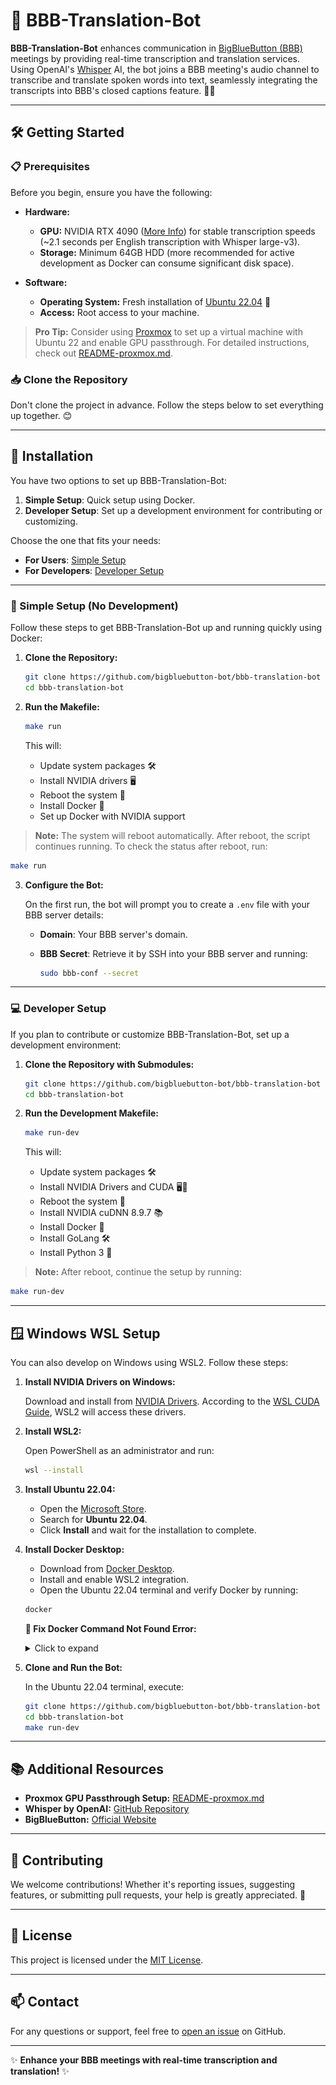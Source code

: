 # 🚀 BBB-Translation-Bot

**BBB-Translation-Bot** enhances communication in [BigBlueButton (BBB)](https://bigbluebutton.org/) meetings by providing real-time transcription and translation services. Using OpenAI's [Whisper](https://github.com/openai/whisper) AI, the bot joins a BBB meeting's audio channel to transcribe and translate spoken words into text, seamlessly integrating the transcripts into BBB's closed captions feature. 📝🌐

---

## 🛠️ Getting Started

### 📋 Prerequisites

Before you begin, ensure you have the following:

- **Hardware:**
  - **GPU:** NVIDIA RTX 4090 ([More Info](https://www.nvidia.com/de-de/geforce/graphics-cards/40-series/rtx-4090/)) for stable transcription speeds (~2.1 seconds per English transcription with Whisper large-v3).
  - **Storage:** Minimum 64GB HDD (more recommended for active development as Docker can consume significant disk space).

- **Software:**
  - **Operating System:** Fresh installation of [Ubuntu 22.04](https://releases.ubuntu.com/jammy/) 🐧
  - **Access:** Root access to your machine.

> **Pro Tip:** Consider using [Proxmox](https://www.proxmox.com/) to set up a virtual machine with Ubuntu 22 and enable GPU passthrough. For detailed instructions, check out [README-proxmox.md](README-proxmox.md).

### 📥 Clone the Repository

Don't clone the project in advance. Follow the steps below to set everything up together. 😊

---

## 🔧 Installation

You have two options to set up BBB-Translation-Bot:

1. **Simple Setup**: Quick setup using Docker.
2. **Developer Setup**: Set up a development environment for contributing or customizing.

Choose the one that fits your needs:

- **For Users**: [Simple Setup](#simple-setup-no-dev)
- **For Developers**: [Developer Setup](#developer-setup)

---

### 🚀 Simple Setup (No Development)

Follow these steps to get BBB-Translation-Bot up and running quickly using Docker:

1. **Clone the Repository:**

    ```bash
    git clone https://github.com/bigbluebutton-bot/bbb-translation-bot
    cd bbb-translation-bot
    ```

2. **Run the Makefile:**

    ```bash
    make run
    ```

    This will:

    - Update system packages 🛠️
    - Install NVIDIA drivers 🖥️
    - Reboot the system 🔄
    - Install Docker 🐳
    - Set up Docker with NVIDIA support

> **Note:** The system will reboot automatically. After reboot, the script continues running. To check the status after reboot, run:

```bash
make run
```

3. **Configure the Bot:**

    On the first run, the bot will prompt you to create a `.env` file with your BBB server details:

    - **Domain**: Your BBB server's domain.
    - **BBB Secret**: Retrieve it by SSH into your BBB server and running:

        ```bash
        sudo bbb-conf --secret
        ```

---

### 💻 Developer Setup

If you plan to contribute or customize BBB-Translation-Bot, set up a development environment:

1. **Clone the Repository with Submodules:**

    ```bash
    git clone https://github.com/bigbluebutton-bot/bbb-translation-bot
    cd bbb-translation-bot
    ```

2. **Run the Development Makefile:**

    ```bash
    make run-dev
    ```

    This will:

    - Update system packages 🛠️
    - Install NVIDIA Drivers and CUDA 🖥️💾
    - Reboot the system 🔄
    - Install NVIDIA cuDNN 8.9.7 📚
    - Install Docker 🐳
    - Install GoLang 🛠️
    - Install Python 3 🐍

> **Note:** After reboot, continue the setup by running:

```bash
make run-dev
```

---

## 🪟 Windows WSL Setup

You can also develop on Windows using WSL2. Follow these steps:

1. **Install NVIDIA Drivers on Windows:**

    Download and install from [NVIDIA Drivers](https://www.nvidia.com/en-us/drivers/). According to the [WSL CUDA Guide](https://docs.nvidia.com/cuda/wsl-user-guide/index.html#getting-started-with-cuda-on-wsl), WSL2 will access these drivers.

2. **Install WSL2:**

    Open PowerShell as an administrator and run:

    ```bash
    wsl --install
    ```

3. **Install Ubuntu 22.04:**

    - Open the [Microsoft Store](https://apps.microsoft.com/detail/9pn20msr04dw).
    - Search for **Ubuntu 22.04**.
    - Click **Install** and wait for the installation to complete.

4. **Install Docker Desktop:**

    - Download from [Docker Desktop](https://www.docker.com/products/docker-desktop).
    - Install and enable WSL2 integration.
    - Open the Ubuntu 22.04 terminal and verify Docker by running:

    ```bash
    docker
    ```

    **🔧 Fix Docker Command Not Found Error:**

    <details>
      <summary>Click to expand</summary>

      If you encounter:

      ```bash
      $ docker
      The command 'docker' could not be found in this WSL 2 distro.
      We recommend activating WSL integration in Docker Desktop settings.

      For details, visit:
      https://docs.docker.com/go/wsl2/
      ```

      **Solution:**

      - Open Docker Desktop.
      - Go to **Settings** > **Resources** > **WSL Integration**.
      - Enable integration for **Ubuntu22**.

      ![Enable Docker in WSL](docs/imgs/enable-docker-in-wsl.png)

      *Thanks to [this post](https://stackoverflow.com/questions/63497928/ubuntu-wsl-with-docker-could-not-be-found) for the solution.*
    </details>

5. **Clone and Run the Bot:**

    In the Ubuntu 22.04 terminal, execute:

    ```bash
    git clone https://github.com/bigbluebutton-bot/bbb-translation-bot
    cd bbb-translation-bot
    make run-dev
    ```

---

## 📚 Additional Resources

- **Proxmox GPU Passthrough Setup:** [README-proxmox.md](README-proxmox.md)
- **Whisper by OpenAI:** [GitHub Repository](https://github.com/openai/whisper)
- **BigBlueButton:** [Official Website](https://bigbluebutton.org/)

---

## 🙏 Contributing

We welcome contributions! Whether it's reporting issues, suggesting features, or submitting pull requests, your help is greatly appreciated. 🤝

---

## 📝 License

This project is licensed under the [MIT License](LICENSE).

---

## 📫 Contact

For any questions or support, feel free to [open an issue](https://github.com/bigbluebutton-bot/bbb-translation-bot/issues) on GitHub.

---

✨ **Enhance your BBB meetings with real-time transcription and translation!** ✨